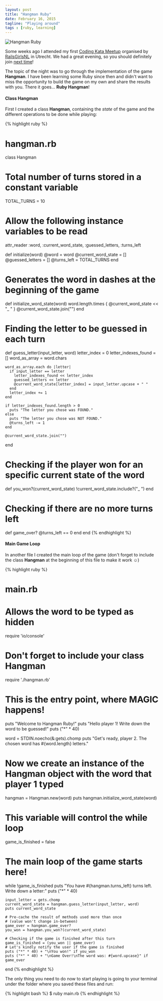 ```yaml
---
layout: post
title: "Hangman Ruby"
date: February 16, 2015
tagline: "Playing around"
tags : [ruby, learning]
---
```


![Hangman Ruby](http://miriamtocino.github.io/images/posts/hangman-ruby.svg)

Some weeks ago I attended my first [Coding Kata Meetup](http://www.meetup.com/RailsGirls-NL/events/197906212/) organised by [RailsGirlsNL](https://twitter.com/RailsGirls_NL) in Utrecht. We had a great evening, so you should definitely join [next time](http://www.meetup.com/RailsGirls-NL/events/197905672/)!

The topic of the night was to go through the implementation of the game **Hangman**. I have been learning some Ruby since then and didn't want to miss the opportunity to build the game on my own and share the results with you. There it goes... **Ruby Hangman**!

#### Class Hangman

First I created a class **Hangman**, containing the _state_ of the game and the different operations to be done while playing:

{% highlight ruby %}
# hangman.rb

class Hangman
  # Total number of turns stored in a constant variable
  TOTAL_TURNS = 10
  # Allow the following instance variables to be read
  attr_reader :word,
              :current_word_state,
              :guessed_letters,
              :turns_left

  def initialize(word)
    @word = word
    @current_word_state = []
    @guessed_letters = []
    @turns_left = TOTAL_TURNS
  end

  # Generates the word in dashes at the beginning of the game
  def initialize_word_state(word)
    word.length.times { @current_word_state << "_ " }
    @current_word_state.join("")
  end

  # Finding the letter to be guessed in each turn
  def guess_letter(input_letter, word)
    letter_index = 0
    letter_indexes_found = []
    word_as_array = word.chars

    word_as_array.each do |letter|
      if input_letter == letter
        letter_indexes_found << letter_index
        guessed_letters << letter
        @current_word_state[letter_index] = input_letter.upcase + " "
      end
      letter_index += 1
    end

    if letter_indexes_found.length > 0
      puts "The letter you chose was FOUND."
    else
      puts "The letter you chose was NOT FOUND."
      @turns_left -= 1
    end

    @current_word_state.join("")
  end

  # Checking if the player won for an specific current state of the word
  def you_won?(current_word_state)
    !current_word_state.include?("_ ")
  end

  # Checking if there are no more turns left
  def game_over?
    @turns_left == 0
  end
end
{% endhighlight %}

#### Main Game Loop

In another file I created the main loop of the game (don't forget to include the class **Hangman** at the beginning of this file to make it work ☺)

{% highlight ruby %}
# main.rb

# Allows the word to be typed as hidden
require 'io/console'
# Don't forget to include your class Hangman
require './hangman.rb'

# This is the entry point, where MAGIC happens!
puts "Welcome to Hangman Ruby!"
puts "Hello player 1! Write down the word to be guessed!"
puts ("*" * 40)

word = STDIN.noecho(&:gets).chomp
puts "Get's ready, player 2. The chosen word has #{word.length} letters."

# Now we create an instance of the Hangman object with the word that player 1 typed
hangman = Hangman.new(word)
puts hangman.initialize_word_state(word)

# This variable will control the while loop
game_is_finished = false

# The main loop of the game starts here!
while !game_is_finished
    puts "You have #{hangman.turns_left} turns left. Write down a letter:"
    puts ("*" * 40)

    input_letter = gets.chomp
    current_word_state = hangman.guess_letter(input_letter, word)
    puts current_word_state

    # Pre-cache the result of methods used more than once
    # (value won't change in-between)
    game_over = hangman.game_over?
    you_won = hangman.you_won?(current_word_state)

    # Checking if the game is finished after this turn
    game_is_finished = (you_won || game_over)
    # Let's kindly notify the user if the game is finished
    puts ("*" * 40) + "\nYou won!" if you_won
    puts ("*" * 40) + "\nGame Over!\nThe word was: #{word.upcase}" if game_over
end
{% endhighlight %}

The only thing you need to do now to start playing is going to your terminal under the folder where you saved these files and run:

{% highlight bash %}
$ ruby main.rb
{% endhighlight %}
